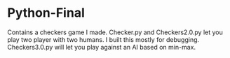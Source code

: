 # Python-Final
Contains a checkers game I made. Checker.py and Checkers2.0.py let you play two player with two humans. I built this mostly for debugging. Checkers3.0.py will let you play against an AI based on min-max.
